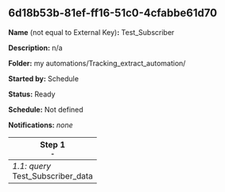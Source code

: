 ## 6d18b53b-81ef-ff16-51c0-4cfabbe61d70

**Name** (not equal to External Key)**:** Test_Subscriber

**Description:** n/a

**Folder:** my automations/Tracking_extract_automation/

**Started by:** Schedule

**Status:** Ready

**Schedule:** Not defined

**Notifications:** _none_


| Step 1<br>_<small>-</small>_ |
| --- |
| _1.1: query_<br>Test_Subscriber_data |
